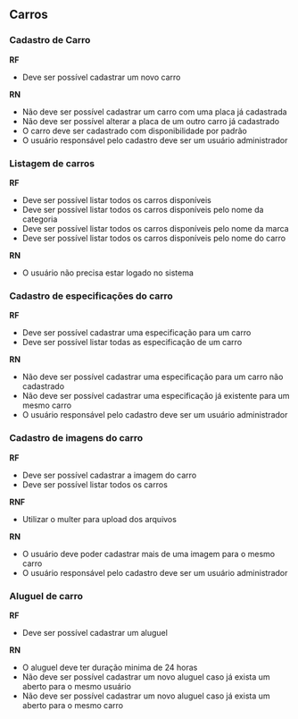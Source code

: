 ## Carros 
### Cadastro de Carro

**RF**
- Deve ser possível cadastrar um novo carro

**RN**
- Não deve ser possível cadastrar um carro com uma placa já cadastrada
- Não deve ser possível alterar a placa de um outro carro já cadastrado
- O carro deve ser cadastrado com disponibilidade por padrão
- O usuário responsável pelo cadastro deve ser um usuário administrador
### Listagem de carros

**RF**
- Deve ser possível listar todos os carros disponíveis
- Deve ser possível listar todos os carros disponíveis pelo nome da categoria
- Deve ser possível listar todos os carros disponíveis pelo nome da marca
- Deve ser possível listar todos os carros disponíveis pelo nome do carro

**RN**
- O usuário não precisa estar logado no sistema

### Cadastro de especificações do carro

**RF**
- Deve ser possível cadastrar uma especificação para um carro
- Deve ser possível listar todas as especificação de um carro

**RN**
- Não deve ser possível cadastrar uma especificação para um carro não cadastrado
- Não deve ser possível cadastrar uma especificação já existente para um mesmo carro
- O usuário responsável pelo cadastro deve ser um usuário administrador

### Cadastro de imagens do carro

**RF**
- Deve ser possível cadastrar a imagem do carro
- Deve ser possível listar todos os carros

**RNF**
- Utilizar o multer para upload dos arquivos

**RN**
- O usuário deve poder cadastrar mais de uma imagem para o mesmo carro
- O usuário responsável pelo cadastro deve ser um usuário administrador

### Aluguel de carro

**RF**
- Deve ser possível cadastrar um aluguel

**RN**
- O aluguel deve ter duração minima de 24 horas
- Não deve ser possível cadastrar um novo aluguel caso já exista um aberto para o mesmo usuário
- Não deve ser possível cadastrar um novo aluguel caso já exista um aberto para o mesmo carro